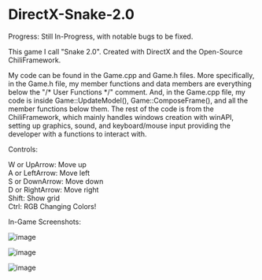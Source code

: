 # DirectX-Snake-2.0
Progress: Still In-Progress, with notable bugs to be fixed.

This game I call "Snake 2.0". Created with DirectX and the Open-Source ChiliFramework.

My code can be found in the Game.cpp and Game.h files. More specifically, in the Game.h file, my member functions and data members are everything below the "/* User Functions  */" comment. And, in the Game.cpp file, my code is inside Game::UpdateModel(), Game::ComposeFrame(), and all the member functions below them. The rest of the code is from the ChiliFramework, which mainly handles windows creation with winAPI, setting up graphics, sound, and keyboard/mouse input providing the developer with a functions to interact with.

Controls:

W or UpArrow: Move up  
A or LeftArrow: Move left  
S or DownArrow: Move down  
D or RightArrow: Move right  
Shift: Show grid  
Ctrl: RGB Changing Colors! 

In-Game Screenshots:

![image](https://user-images.githubusercontent.com/65698531/114450966-893a7080-9b8b-11eb-9601-4c679ad4ebb5.png)

![image](https://user-images.githubusercontent.com/65698531/114450905-732cb000-9b8b-11eb-88a2-de18accf8af1.png)

![image](https://user-images.githubusercontent.com/65698531/114451134-bf77f000-9b8b-11eb-9641-737967b20905.png)
